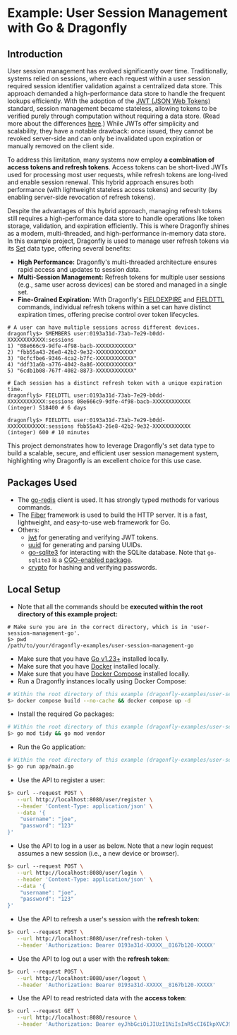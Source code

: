 # Example: User Session Management with Go & Dragonfly

## Introduction

User session management has evolved significantly over time. Traditionally, systems relied on sessions, where each
request within a user session required session identifier validation against a centralized data store. This approach
demanded a high-performance data store to handle the frequent lookups efficiently. With the adoption of the
[JWT (JSON Web Tokens)](https://jwt.io/) standard, session management became stateless,
allowing tokens to be verified purely through computation without requiring a data store. (Read more about the
differences [here](https://stackoverflow.com/questions/43452896/authentication-jwt-usage-vs-session).)
While JWTs offer simplicity and scalability, they have a notable drawback: once issued, they
cannot be revoked server-side and can only be invalidated upon expiration or manually removed on the client side.

To address this limitation, many systems now employ **a combination of access tokens and refresh tokens**.
Access tokens can be short-lived JWTs used for processing most user requests, while refresh tokens are long-lived and
enable session renewal. This hybrid approach ensures both performance (with lightweight stateless access tokens) and
security (by enabling server-side revocation of refresh tokens).

Despite the advantages of this hybrid approach, managing refresh tokens still requires a high-performance data store to
handle operations like token storage, validation, and expiration efficiently. This is where Dragonfly shines as a
modern, multi-threaded, and high-performance in-memory data store. In this example project, Dragonfly is used to manage
user refresh tokens via its [Set](https://www.dragonflydb.io/docs/category/sets) data type, offering several benefits:

- **High Performance:** Dragonfly's multi-threaded architecture ensures rapid access and updates to session data.
- **Multi-Session Management:** Refresh tokens for multiple user sessions (e.g., same user across devices) can be stored
  and managed in a single set.
- **Fine-Grained Expiration:** With
  Dragonfly's [FIELDEXPIRE](https://www.dragonflydb.io/docs/command-reference/generic/fieldexpire)
  and [FIELDTTL](https://www.dragonflydb.io/docs/command-reference/generic/fieldttl) commands, individual refresh tokens
  within a set can have distinct expiration times, offering precise control over token lifecycles.

```shell
# A user can have multiple sessions across different devices.
dragonfly$> SMEMBERS user:0193a31d-73ab-7e29-b0dd-XXXXXXXXXXXX:sessions
1) "08e666c9-9dfe-4f98-bacb-XXXXXXXXXXXX"
2) "fbb55a43-26e8-42b2-9e32-XXXXXXXXXXXX"
3) "0cfcfbe6-9346-4ca2-b7fc-XXXXXXXXXXXX"
4) "ddf31a6b-a776-4042-8a86-XXXXXXXXXXXX"
5) "6cdb1b08-767f-4082-8873-XXXXXXXXXXXX"

# Each session has a distinct refresh token with a unique expiration time.
dragonfly$> FIELDTTL user:0193a31d-73ab-7e29-b0dd-XXXXXXXXXXXX:sessions 08e666c9-9dfe-4f98-bacb-XXXXXXXXXXXX
(integer) 518400 # 6 days

dragonfly$> FIELDTTL user:0193a31d-73ab-7e29-b0dd-XXXXXXXXXXXX:sessions fbb55a43-26e8-42b2-9e32-XXXXXXXXXXXX
(integer) 600 # 10 minutes
```

This project demonstrates how to leverage Dragonfly's set data type to build a scalable, secure, and efficient user
session management system, highlighting why Dragonfly is an excellent choice for this use case.

## Packages Used

- The [go-redis](https://github.com/redis/go-redis) client is used. It has strongly typed methods for various commands.
- The [Fiber](https://github.com/gofiber/fiber) framework is used to build the HTTP server.
  It is a fast, lightweight, and easy-to-use web framework for Go.
- Others:
    - [jwt](https://github.com/golang-jwt/jwt) for generating and verifying JWT tokens.
    - [uuid](https://github.com/google/uuid) for generating and parsing UUIDs.
    - [go-sqlite3](https://github.com/mattn/go-sqlite3) for interacting with the SQLite database. Note that `go-sqlite3`
      is a [CGO-enabled package](https://github.com/mattn/go-sqlite3?tab=readme-ov-file#installation).
    - [crypto](https://pkg.go.dev/golang.org/x/crypto) for hashing and verifying passwords.

## Local Setup

- Note that all the commands should be **executed within the root directory of this example project:**

```shell
# Make sure you are in the correct directory, which is in 'user-session-management-go'.
$> pwd
/path/to/your/dragonfly-examples/user-session-management-go
```

- Make sure that you have [Go v1.23+](https://go.dev/dl/) installed locally.
- Make sure that you have [Docker](https://docs.docker.com/engine/install/) installed locally.
- Make sure that you have [Docker Compose](https://docs.docker.com/compose/install/) installed locally.
- Run a Dragonfly instances locally using Docker Compose:

```bash
# Within the root directory of this example (dragonfly-examples/user-session-management-go):
$> docker compose build --no-cache && docker compose up -d
```

- Install the required Go packages:

```bash
# Within the root directory of this example (dragonfly-examples/user-session-management-go):
$> go mod tidy && go mod vendor
```

- Run the Go application:

```bash
# Within the root directory of this example (dragonfly-examples/user-session-management-go):
$> go run app/main.go
```

- Use the API to register a user:

```bash
$> curl --request POST \
   --url http://localhost:8080/user/register \
   --header 'Content-Type: application/json' \
   --data '{
	"username": "joe",
	"password": "123"
}'
```

- Use the API to log in a user as below.
  Note that a new login request assumes a new session (i.e., a new device or browser).

```bash
$> curl --request POST \
   --url http://localhost:8080/user/login \
   --header 'Content-Type: application/json' \
   --data '{
	"username": "joe",
	"password": "123"
}'
```

- Use the API to refresh a user's session with the **refresh token**:

```bash
$> curl --request POST \
   --url http://localhost:8080/user/refresh-token \
   --header 'Authorization: Bearer 0193a31d-XXXXX__8167b120-XXXXX'
```

- Use the API to log out a user with the **refresh token**:

```bash
$> curl --request POST \
   --url http://localhost:8080/user/logout \
   --header 'Authorization: Bearer 0193a31d-XXXXX__8167b120-XXXXX'
```

- Use the API to read restricted data with the **access token**:

```bash
$> curl --request GET \
   --url http://localhost:8080/resource \
   --header 'Authorization: Bearer eyJhbGciOiJIUzI1NiIsInR5cCI6IkpXVCJ9.XXXXX.XXXXX'
```

